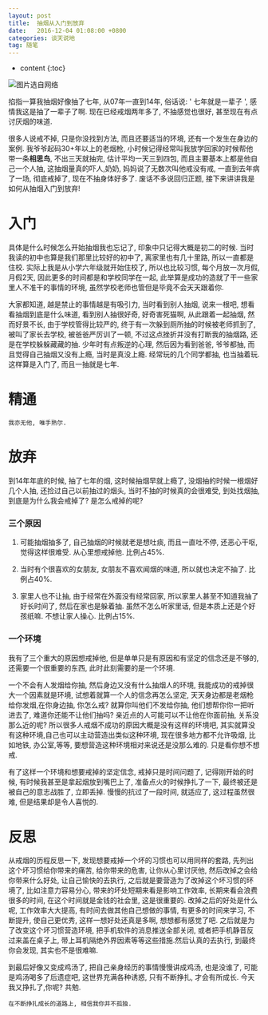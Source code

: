 ```yaml
---
layout: post
title:  抽烟从入门到放弃
date:   2016-12-04 01:08:00 +0800
categories: 谈天说地
tag: 随笔
---
```


* content
{:toc}


![图片选自网络](http://upload-images.jianshu.io/upload_images/2478712-46ed3c7003c701e7.jpg?imageMogr2/auto-orient/strip%7CimageView2/2/w/1240)  

掐指一算我抽烟好像抽了七年, 从07年一直到14年, 俗话说: ' 七年就是一辈子 ', 感情我这是抽了一辈子了啊.  现在已经戒烟两年多了, 不抽感觉也很好, 甚至现在有点讨厌烟的味道.  

很多人说戒不掉, 只是你没找到方法, 而且还要适当的环境, 还有一个发生在身边的案例. 我爷爷起码30+年以上的老烟枪, 小时候记得经常叫我放学回家的时候帮他带一条**相思鸟**, 不出三天就抽完, 估计平均一天三到四包, 而且主要基本上都是他自己一个人抽, 这抽烟量真的吓人,奶奶, 妈妈说了无数次叫他戒没有戒, 一直到去年病了一场, 彻底戒掉了, 现在不抽身体好多了. 废话不多说回归正题, 接下来讲讲我是如何从抽烟入门到放弃!


入门
==============================================

具体是什么时候怎么开始抽烟我也忘记了, 印象中只记得大概是初二的时候. 当时我读的初中也算是我们那里比较好的初中了, 离家里也有几十里路, 所以一直都是住校. 实际上我是从小学六年级就开始住校了, 所以也比较习惯, 每个月放一次月假, 月假2天, 因此更多的时间都是和学校同学在一起, 此举算是成功的造就了干一些家里人不准干的事情的环境, 虽然学校老师也管但是毕竟不会天天跟着你. 

大家都知道, 越是禁止的事情越是有吸引力, 当时看到别人抽烟, 说来一根吧, 想看看抽烟到底是什么味道, 看到别人抽很好奇, 好奇害死猫啊, 从此跟着一起抽烟, 然而好景不长, 由于学校管得比较严的, 终于有一次躲到厕所抽的时候被老师抓到了, 被叫了家长去学校, 被爸爸严厉训了一顿, 不过这点挫折并没有打断我的抽烟路, 还是在学校躲躲藏藏的抽. 少年时有点叛逆的心理, 然后因为看到爸爸, 爷爷都抽, 而且觉得自己抽烟又没有上瘾, 当时是真没上瘾. 经常玩的几个同学都抽, 也当抽着玩. 这样算是入门了, 而且一抽就是七年.



精通
==============================================

```  
我亦无他, 唯手熟尔.
```


放弃
==============================================

到14年年底的时候, 抽了七年的烟, 这时候抽烟早就上瘾了, 没烟抽的时候一根烟好几个人抽, 还捡过自己以前抽过的烟头, 当时不抽的时候真的会很难受, 到处找烟抽, 到底是为什么我会戒掉了? 是怎么戒掉的呢? 

### 三个原因
1.  可能抽烟抽多了, 自己抽烟的时候就老是想吐痰, 而且一直吐不停, 还恶心干呕, 觉得这样很难受. 从心里想戒掉他. 比例占45%.  

2. 当时有个很喜欢的女朋友, 女朋友不喜欢闻烟的味道, 所以就也决定不抽了. 比例占40%.

3. 家里人也不让抽, 由于经常在外面没有经常回家, 所以家里人甚至不知道我抽了好长时间了, 然后在家也是躲着抽. 虽然不怎么听家里话, 但是本质上还是个好孩纸嘛. 不想让家人操心. 比例占15%.

### 一个环境
我有了三个重大的原因想戒掉他, 但是单单只是有原因和有坚定的信念还是不够的, 还需要一个很重要的东西, 此时此刻需要的是一个环境. 

一个不会有人发烟给你抽, 然后身边又没有什么抽烟人的环境, 我能成功的戒掉很大一个因素就是环境, 试想着就算一个人的信念再怎么坚定, 天天身边都是老烟枪给你发烟,在你身边抽, 你怎么戒? 就算你叫他们不发给你抽, 他们想帮你你一把听进去了, 难道你还能不让他们抽吗? 亲近点的人可能可以不让他在你面前抽, 关系没那么近的呢? 所以很多人戒烟不成功的原因大概是没有这样的环境吧, 其实就算没有这种环境,自己也可以主动营造出类似这种环境, 现在很多地方都不允许吸烟, 比如地铁, 办公室,等等, 要想营造这种环境相对来说还是没那么难的. 只是看你想不想戒.  


有了这样一个环境和想要戒掉的坚定信念, 戒掉只是时间问题了, 记得刚开始的时候, 有时候我甚至是拿起烟放到嘴巴上了, 准备点火的时候挣扎了一下, 最终被还是被自己的意志战胜了, 立即丢掉. 慢慢的抗过了一段时间, 就适应了, 这过程虽然很难, 但是结果却是令人喜悦的.  


反思
==============================================

从戒烟的历程反思一下, 发现想要戒掉一个坏的习惯也可以用同样的套路, 先列出这个坏习惯给你带来的痛苦, 给你带来的危害, 让你从心里讨厌他, 然后改掉之会给你带来什么好处, 让自己愉快的去执行, 之后就是要营造为了改掉这个坏习惯的环境了, 比如注意力容易分心, 带来的坏处短期来看是影响工作效率, 长期来看会浪费很多的时间, 在这个时间就是金钱的社会里, 这是很重要的. 改掉之后的好处是什么呢, 工作效率大大提高, 有时间去做其他自己想做的事情, 有更多的时间来学习, 不断提升, 使自己更优秀, 这样一想好处还真是多啊, 想想都有感觉了吧. 之后就是为了改变这个坏习惯营造环境, 把手机软件的消息推送全部关闭, 或者把手机静音反过来盖在桌子上, 带上耳机隔绝外界因素等等这些措施.然后认真的去执行, 到最终你会发现, 其实也不是很难嘛.  

到最后好像又变成鸡汤了, 把自己亲身经历的事情慢慢讲成鸡汤, 也是没谁了, 可能是鸡汤喝多了后遗症吧, 这世界充满各种诱惑, 只有不断挣扎, 才会有所成长. 今天我又挣扎了,你呢? 共勉.

```
在不断挣扎成长的道路上, 相信我你并不孤独.
```
